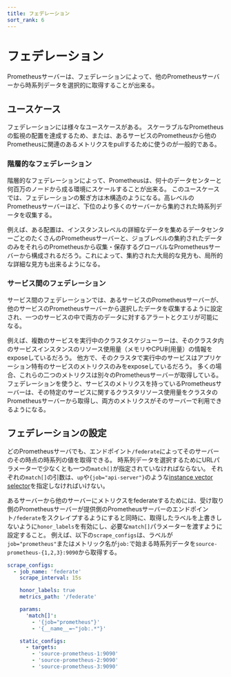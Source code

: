 ```yaml
---
title: フェデレーション
sort_rank: 6
---
```


# フェデレーション

Prometheusサーバーは、フェデレーションによって、他のPrometheusサーバーから時系列データを選択的に取得することが出来る。

## ユースケース

フェデレーションには様々なユースケースがある。
スケーラブルなPrometheusの監視の配置を達成するため、または、あるサービスのPrometheusから他のPrometheusに関連のあるメトリクスをpullするために使うのが一般的である。

### 階層的なフェデレーション

階層的なフェデレーションによって、Prometheusは、何十のデータセンターと何百万のノードから成る環境にスケールすることが出来る。
このユースケースでは、フェデレーションの繋ぎ方は木構造のようになる。高レベルのPrometheusサーバーほど、下位のより多くのサーバーから集約された時系列データを収集する。

例えば、ある配置は、インスタンスレベルの詳細なデータを集めるデータセンターごとのたくさんのPrometheusサーバーと、ジョブレベルの集約されたデータのみをそれらのPrometheusから収集・保存するグローバルなPrometheusサーバーから構成されるだろう。これによって、集約された大局的な見方も、局所的な詳細な見方も出来るようになる。

### サービス間のフェデレーション

サービス間のフェデレーションでは、あるサービスのPrometheusサーバーが、他のサービスのPrometheusサーバーから選択したデータを収集するように設定され、一つのサービスの中で両方のデータに対するアラートとクエリが可能になる。

例えば、複数のサービスを実行中のクラスタスケジューラーは、そのクラスタ内のサービスインスタンスのリソース使用量（メモリやCPU利用量）の情報をexposeしているだろう。
他方で、そのクラスタで実行中のサービスはアプリケーション特有のサービスのメトリクスのみをexposeしているだろう。
多くの場合、これらの二つのメトリクスは別々のPrometheusサーバーが取得している。
フェデレーションを使うと、サービスのメトリクスを持っているPrometheusサーバーは、その特定のサービスに関するクラスタリソース使用量をクラスタのPrometheusサーバーから取得し、両方のメトリクスがそのサーバーで利用できるようになる。

## フェデレーションの設定

どのPrometheusサーバでも、エンドポイント`/federate`によってそのサーバーのその時点の時系列の値を取得できる。
時系列データを選択するためにURLパラメーターで少なくとも一つの`match[]`が指定されていなければならない。
それぞれの`match[]`の引数は、`up`や`{job="api-server"}`のような[instance vector selector](querying/basics.md#instant-vector-selectors)を指定しなければいけない。

あるサーバーから他のサーバーにメトリクスをfederateするためには、受け取り側のPrometheusサーバーが提供側のPrometheusサーバーのエンドポイント`/federate`をスクレイプするようにすると同時に、取得したラベルを上書きしないように`honor_labels`を有効にし、必要な`match[]`パラメーターを渡すように設定すること。
例えば、以下の`scrape_configs`は、ラベルが`job="prometheus"`またはメトリック名が`job:`で始まる時系列データを`source-prometheus-{1,2,3}:9090`から取得する。

```yaml
scrape_configs:
  - job_name: 'federate'
    scrape_interval: 15s

    honor_labels: true
    metrics_path: '/federate'

    params:
      'match[]':
        - '{job="prometheus"}'
        - '{__name__=~"job:.*"}'

    static_configs:
      - targets:
        - 'source-prometheus-1:9090'
        - 'source-prometheus-2:9090'
        - 'source-prometheus-3:9090'
```
